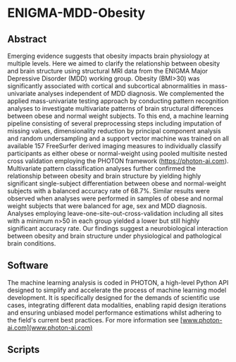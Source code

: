 # ENIGMA-MDD-Obesity

## Abstract
Emerging evidence suggests that obesity impacts brain physiology at multiple levels. Here we aimed to clarify the relationship between obesity and brain structure using structural MRI data from the ENIGMA Major Depressive Disorder (MDD) working group. Obesity (BMI>30) was significantly associated with cortical and subcortical abnormalities in mass-univariate analyses independent of MDD diagnosis. We complemented the applied mass-univariate testing approach by conducting pattern recognition analyses to investigate multivariate patterns of brain structural differences between obese and normal weight subjects. To this end, a machine learning pipeline consisting of several preprocessing steps including imputation of missing values, dimensionality reduction by principal component analysis and random undersampling and a support vector machine was trained on all available 157 FreeSurfer derived imaging measures to individually classify participants as either obese or normal-weight using pooled multisite nested cross validation employing the PHOTON framework  (https://photon-ai.com). Multivariate pattern classification analyses further confirmed the relationship between obesity and brain structure by yielding highly significant single-subject differentiation between obese  and normal-weight subjects with a balanced accuracy rate of 68.7%. Similar results were observed when analyses were performed in samples of obese and normal weight subjects that were balanced for age, sex and MDD diagnosis. Analyses employing leave-one-site-out-cross-validation including all sites with a minimum n>50 in each group yielded a lower but still highly significant accuracy rate. Our findings suggest a neurobiological interaction between obesity and brain structure under physiological and pathological brain conditions.

## Software
The machine learning analysis is coded in PHOTON, a high-level Python API designed to simplify and accelerate the process of machine learning model development. It is specifically designed for the demands of scientific use cases, integrating different data modalities, enabling rapid design iterations and ensuring unbiased model performance estimations whilst adhering to the field's current best practices. For more information see [www.photon-ai.com](www.photon-ai.com)

## Scripts


